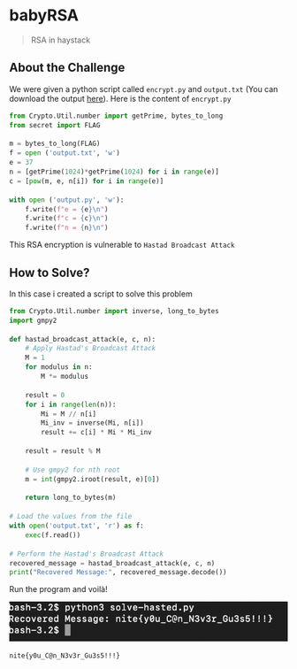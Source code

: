 # babyRSA
> RSA in haystack

## About the Challenge
We were given a python script called `encrypt.py` and `output.txt` (You can download the output [here](output.txt)). Here is the content of `encrypt.py`

```python
from Crypto.Util.number import getPrime, bytes_to_long
from secret import FLAG

m = bytes_to_long(FLAG)
f = open ('output.txt', 'w')
e = 37
n = [getPrime(1024)*getPrime(1024) for i in range(e)]
c = [pow(m, e, n[i]) for i in range(e)]

with open ('output.py', 'w'):
    f.write(f"e = {e}\n")
    f.write(f"c = {c}\n")
    f.write(f"n = {n}\n")
```

This RSA encryption is vulnerable to `Hastad Broadcast Attack`

## How to Solve?
In this case i created a script to solve this problem

```python
from Crypto.Util.number import inverse, long_to_bytes
import gmpy2

def hastad_broadcast_attack(e, c, n):
    # Apply Hastad's Broadcast Attack
    M = 1
    for modulus in n:
        M *= modulus

    result = 0
    for i in range(len(n)):
        Mi = M // n[i]
        Mi_inv = inverse(Mi, n[i])
        result += c[i] * Mi * Mi_inv

    result = result % M

    # Use gmpy2 for nth root
    m = int(gmpy2.iroot(result, e)[0])

    return long_to_bytes(m)

# Load the values from the file
with open('output.txt', 'r') as f:
    exec(f.read())

# Perform the Hastad's Broadcast Attack
recovered_message = hastad_broadcast_attack(e, c, n)
print("Recovered Message:", recovered_message.decode())
```

Run the program and voilà!

![flag](images/flag.png)

```
nite{y0u_C@n_N3v3r_Gu3s5!!!}
```